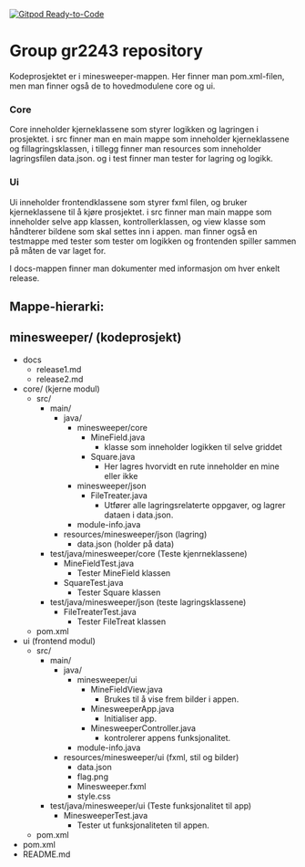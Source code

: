 [![Gitpod Ready-to-Code](https://img.shields.io/badge/Gitpod-Ready--to--Code-blue?logo=gitpod)](https://gitpod.stud.ntnu.no/#https://gitlab.stud.idi.ntnu.no/it1901/groups-2022/gr2243/gr2243) 

# Group gr2243 repository 

Kodeprosjektet er i minesweeper-mappen. Her finner man pom.xml-filen, men man finner også de to hovedmodulene core og ui. 

### Core
Core inneholder kjerneklassene som styrer logikken og lagringen i prosjektet. i src finner man en main mappe som inneholder kjerneklassene og fillagringsklassen, i tillegg finner man resources som inneholder lagringsfilen data.json. og i test finner man tester for lagring og logikk.

### Ui
Ui inneholder frontendklassene som styrer fxml filen, og bruker kjerneklassene til å kjøre prosjektet. i src finner man main mappe som inneholder selve app klassen, kontrollerklassen, og view klasse som håndterer bildene som skal settes inn i appen. man finner også en testmappe med tester som tester om logikken og frontenden spiller sammen på måten de var laget for.

I docs-mappen finner man dokumenter med informasjon om hver enkelt release. 

## Mappe-hierarki:
minesweeper/ (kodeprosjekt)
-
- docs
    - release1.md
    - release2.md
- core/ (kjerne modul)
    - src/
        - main/
            - java/
                - minesweeper/core
                    - MineField.java
                        - klasse som inneholder logikken til selve griddet
                    - Square.java
                        - Her lagres hvorvidt en rute inneholder en mine eller ikke
                - minesweeper/json
                    - FileTreater.java
                        - Utfører alle lagringsrelaterte oppgaver, og lagrer dataen i data.json.
                - module-info.java
            - resources/minesweeper/json (lagring)
                - data.json (holder på data)
        - test/java/minesweeper/core (Teste kjenrneklassene)
            - MineFieldTest.java
                - Tester MineField klassen
            - SquareTest.java
                - Tester Square klassen
        - test/java/minesweeper/json (teste lagringsklassene)
            - FileTreaterTest.java
                - Tester FileTreat klassen
    - pom.xml
- ui (frontend modul)
    - src/
        - main/
            - java/
                - minesweeper/ui
                    - MineFieldView.java
                        - Brukes til å vise frem bilder i appen.
                    - MinesweeperApp.java
                        - Initialiser app.
                    - MinesweeperController.java
                        - kontrolerer appens funksjonalitet.
                - module-info.java
            - resources/minesweeper/ui (fxml, stil og bilder)
                - data.json
                - flag.png
                - Minesweeper.fxml
                - style.css
        - test/java/minesweeper/ui (Teste funksjonalitet til app)
            - MinesweeperTest.java
                - Tester ut funksjonaliteten til appen.
    - pom.xml
- pom.xml
- README.md
